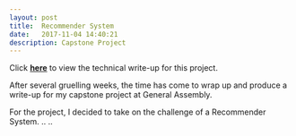 ```yaml
---
layout: post
title:  Recommender System
date:   2017-11-04 14:40:21
description: Capstone Project
---
```

Click <a href="https://irvintmd.github.io/portfolio/1_Capstone_RS/"><b>here</b></a> to view the technical write-up for this project.<br>
<p>
	After several gruelling weeks, the time has come to wrap up and produce a write-up for my capstone project at General Assembly.
</p>
<p>
	For the project, I decided to take on the challenge of a Recommender System. .. ..


</p>